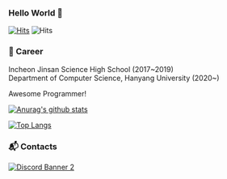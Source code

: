 ### Hello World 👋
[![Hits](https://hits.seeyoufarm.com/api/count/incr/badge.svg?url=https%3A%2F%2Fgithub.com%2FYutari%2Fhit-counter&count_bg=%23E974FF&title_bg=%23555555&icon=&icon_color=%23E7E7E7&title=hits&edge_flat=false)](https://hits.seeyoufarm.com) ![Hits](https://img.shields.io/github/followers/Yutari?label=Follow)

### :purple_heart: Career
Incheon Jinsan Science High School (2017~2019)  
Department of Computer Science, Hanyang University (2020~)



Awesome Programmer!

[![Anurag's github stats](https://github-readme-stats.vercel.app/api?username=Yutari)](https://github.com/Yutari/github-readme-stats)

[![Top Langs](https://github-readme-stats.vercel.app/api/top-langs/?username=Yutari&layout=compact)](https://github.com/Yutari/github-readme-stats)

### :mailbox_with_mail: Contacts
[![Discord Banner 2](https://discordapp.com/api/guilds/778947466791092265/widget.png?style=banner2)](https://discord.gg/SfwWs7UKEY)

